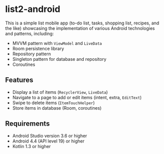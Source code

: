 # list2-android
This is a simple list mobile app (to-do list, tasks, shopping list, recipes, and the like) 
showcasing the implementation of various Android technologies and patterns, including:
- MVVM pattern with `ViewModel` and `LiveData`
- Room persistence library
- Repository pattern
- Singleton pattern for database and repository
- Coroutines

## Features
- Display a list of items (`RecyclerView`, `LiveData`)
- Navigate to a page to add or edit items (intent, extra, `EditText`)
- Swipe to delete items (`ItemTouchHelper`)
- Store items in database (Room, coroutines)

## Requirements
- Android Studio version 3.6 or higher
- Android 4.4 (API level 19) or higher
- Kotlin 1.3 or higher